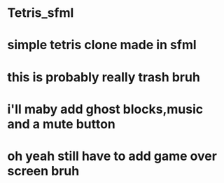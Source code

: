# Tetris_sfml

# simple tetris clone made in sfml
# this is probably really trash bruh
# i'll maby add ghost blocks,music and a mute button
# oh yeah still have to add game over screen bruh 
